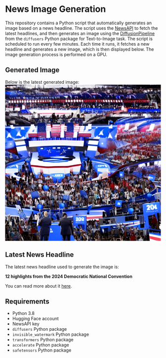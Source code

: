 # News Image Generation
This repository contains a Python script that automatically generates an image based on a news headline. The script uses the [NewsAPI](https://newsapi.org/) to fetch the latest headlines, and then generates an image using the [DiffusionPipeline](https://github.com/huggingface/diffusers) from the `diffusers` Python package for Text-to-Image task.
The script is scheduled to run every few minutes. Each time it runs, it fetches a new headline and generates a new image, which is then displayed below. The image generation process is performed on a GPU.

## Generated Image
Below is the latest generated image:
![Generated Image](image.png)

## Latest News Headline
The latest news headline used to generate the image is:

**12 highlights from the 2024 Democratic National Convention**

You can read more about it [here](https://news.google.com/rss/articles/CBMiXkFVX3lxTE5wd05pRUs3cDBkRVdZSDJzR19NMjBOVmF0cXBBUklxYUlhZUxlX3NLU3VIOXJ5NVMwY1RqYmZHRV9Zd1FDRW1yS0hURFROeDNpQW5tdEtmMVoxTl9ubnfSAWNBVV95cUxPeUFkQjF1MzBhenRSbEdYTjNlVFhldnplVnc0RnlodGdaQ2RpVUN5UVlIbWFibGRpaVdHN0phSUhzSzN0cmxQNTdGTEJQZUd4cW55alllY3BZOHZSb0hJeEI2eGc?oc=5).

## Requirements
- Python 3.8
- Hugging Face account
- NewsAPI key
- `diffusers` Python package
- `invisible_watermark` Python package
- `transformers` Python package
- `accelerate` Python package
- `safetensors` Python package
